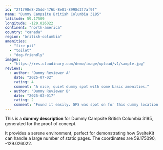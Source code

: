 ```yaml
---
id: "271790e8-25dd-476b-8e81-8998d2f7af9f"
name: "Dummy Campsite British Columbia 3185"
latitude: 59.17509
longitude: -129.026022
continent: "north-america"
country: "canada"
region: "british-columbia"
amenities:
  - "fire-pit"
  - "toilet"
  - "dog-friendly"
images:
  - "https://res.cloudinary.com/demo/image/upload/v1/sample.jpg"
reviews:
  - author: "Dummy Reviewer A"
    date: "2025-07-02"
    rating: 4
    comment: "A nice, quiet dummy spot with some basic amenities."
  - author: "Dummy Reviewer B"
    date: "2025-02-017"
    rating: 2
    comment: "Found it easily. GPS was spot on for this dummy location."
---
```


This is a **dummy description** for Dummy Campsite British Columbia 3185, generated for the proof of concept.

It provides a serene environment, perfect for demonstrating how SvelteKit can handle a large number of static pages. The coordinates are 59.175090, -129.026022.

